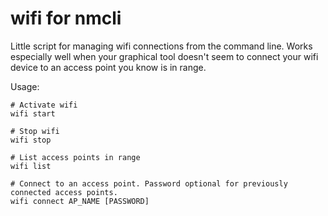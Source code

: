 # wifi for nmcli

Little script for managing wifi connections from the command line. Works especially well when your graphical tool doesn't seem to connect your wifi device to an access point you know is in range.

Usage:

	# Activate wifi
	wifi start

	# Stop wifi
	wifi stop
	
	# List access points in range
	wifi list

	# Connect to an access point. Password optional for previously connected access points.
	wifi connect AP_NAME [PASSWORD]

